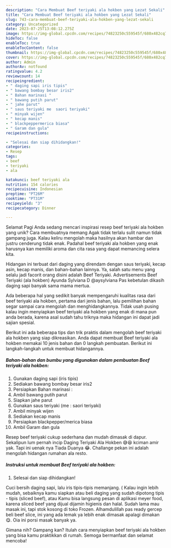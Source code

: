 ```yaml
---
description: "Cara Membuat Beef teriyaki ala hokben yang Lezat Sekali"
title: "Cara Membuat Beef teriyaki ala hokben yang Lezat Sekali"
slug: 743-cara-membuat-beef-teriyaki-ala-hokben-yang-lezat-sekali
category: Uncategorized
date: 2023-07-25T13:08:12.275Z
image: https://img-global.cpcdn.com/recipes/74823250c559545f/680x482cq70/beef-teriyaki-ala-hokben-foto-resep-utama.jpg
hideToc: false
enableToc: true
enableTocContent: false
thumbnail: https://img-global.cpcdn.com/recipes/74823250c559545f/680x482cq70/beef-teriyaki-ala-hokben-foto-resep-utama.jpg
cover: https://img-global.cpcdn.com/recipes/74823250c559545f/680x482cq70/beef-teriyaki-ala-hokben-foto-resep-utama.jpg
author: Admin
authorAv: notfound
ratingvalue: 4.2
reviewcount: 14
recipeingredient:
- " daging sapi iris tipis"
- " bawang bombay besar iris2"
- " Bahan marinasi "
- " bawang putih parut"
- " jahe parut"
- " saus teriyaki me  saori teriyaki"
- " minyak wijen"
- " kecap manis"
- " blackpeppermerica biasa"
- " Garam dan gula"
recipeinstructions:

- "Selesai dan siap dihidangkan!"
categories:
- Resep
tags:
- beef
- teriyaki
- ala

katakunci: beef teriyaki ala 
nutrition: 154 calories
recipecuisine: Indonesian
preptime: "PT26M"
cooktime: "PT31M"
recipeyield: "3"
recipecategory: Dinner

---
```



Selamat Pagi Anda sedang mencari inspirasi resep beef teriyaki ala hokben yang unik? Cara membuatnya memang Agak tidak terlalu sulit namun tidak gampang juga. Kalau keliru mengolah maka hasilnya akan hambar dan justru cenderung tidak enak. Padahal beef teriyaki ala hokben yang enak harusnya kan memiliki aroma dan cita rasa yang dapat memancing selera kita.


Hidangan ini terbuat dari daging yang direndam dengan saus teriyaki, kecap asin, kecap manis, dan bahan-bahan lainnya. Ya, salah satu menu yang selalu jadi facorit orang disini adalah Beef Teriyaki. Advertisements Beef Teriyaki (ala hokben) Ayunda Sylviana D @aysylviana Pas kebetulan dikasih daging sapi banyak sama mama mertua.

Ada beberapa hal yang sedikit banyak mempengaruhi kualitas rasa dari beef teriyaki ala hokben, pertama dari jenis bahan, lalu pemilihan bahan segar sampai cara mengolah dan menghidangkannya. Tidak usah pusing kalau ingin menyiapkan beef teriyaki ala hokben yang enak di mana pun anda berada, karena asal sudah tahu triknya maka hidangan ini dapat jadi sajian spesial.


Berikut ini ada beberapa tips dan trik praktis dalam mengolah beef teriyaki ala hokben yang siap dikreasikan. Anda dapat membuat Beef teriyaki ala hokben memakai 10 jenis bahan dan 0 langkah pembuatan. Berikut ini langkah-langkah untuk membuat hidangannya.

<!--inarticleads1-->

##### Bahan-bahan dan bumbu yang digunakan dalam pembuatan Beef teriyaki ala hokben:

1. Gunakan  daging sapi (iris tipis)
1. Sediakan  bawang bombay besar iris2
1. Persiapkan  Bahan marinasi :
1. Ambil  bawang putih parut
1. Siapkan  jahe parut
1. Gunakan  saus teriyaki (me : saori teriyaki)
1. Ambil  minyak wijen
1. Sediakan  kecap manis
1. Persiapkan  blackpepper/merica biasa
1. Ambil  Garam dan gula


Resep beef teriyaki cukup sederhana dan mudah dimasak di dapur. Sekalipun lum pernah incip Daging Teriyaki Ala Hokben 😅😆 kciman amir yak. Tapi ini uenak nya Tiada Duanya 😂. Challange pekan ini adalah mengolah hidangan rumahan ala resto. 

<!--inarticleads2-->

##### Instruksi untuk membuat Beef teriyaki ala hokben:


1. Selesai dan siap dihidangkan!

Cuci bersih daging sapi, lalu iris tipis-tipis memanjang. ( Kalau ingin lebih mudah, sebaiknya kamu siapkan atau beli daging yang sudah dipotong tipis - tipis (sliced beef), atau Kamu bisa langsung pesan di aplikasi meyer food, karena sliced beef yang dijual dijamin higienis dan halal. Sudah lama mau masak ini, tapi stok kosong di toko Frozen. Alhamdulillah pas ready gercep beli beef slice, ini yang ada lemak ya lebih enak dimasak apalagi dimakan 😋. Oia ini porsi masak banyak ya. 

Gimana nih? Gampang kan? Itulah cara menyiapkan beef teriyaki ala hokben yang bisa kamu praktikkan di rumah. Semoga bermanfaat dan selamat mencoba!
